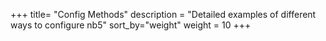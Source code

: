 +++
title= "Config Methods"
description = "Detailed examples of different ways to configure nb5"
sort_by="weight"
weight = 10
+++

